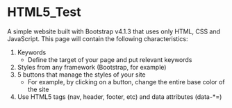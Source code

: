 # HTML5_Test
A simple website built with Bootstrap v4.1.3 that uses only HTML, CSS and JavaScript.
This page will contain the following characteristics:

1.	Keywords
    -	Define the target of your page and put relevant keywords
2.  Styles from any framework (Bootstrap, for example)
3.  5 buttons that manage the styles of your site
    - For example, by clicking on a button, change the entire base color of the site
4.  Use HTML5 tags (nav, header, footer, etc) and data attributes (data-*=)
